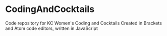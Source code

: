 # CodingAndCocktails
Code repository for KC Women's Coding and Cocktails
Created in Brackets and Atom code editors, written in JavaScript
